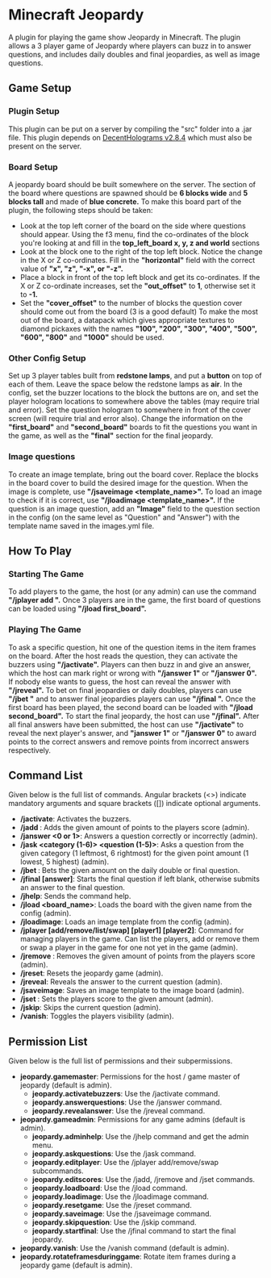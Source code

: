 # Minecraft Jeopardy
A plugin for playing the game show Jeopardy in Minecraft. The plugin allows a 3 player game of Jeopardy where players can buzz in to answer questions, and includes daily doubles and final jeopardies, as well as image questions.
## Game Setup

### Plugin Setup
This plugin can be put on a server by compiling the "src" folder into a .jar file. This plugin depends on [DecentHolograms v2.8.4](https://www.spigotmc.org/resources/decentholograms-1-8-1-20-4-papi-support-no-dependencies.96927/download?version=515097) which must also be present on the server.
### Board Setup
A jeopardy board should be built somewhere on the server. The section of the board where questions are spawned should be **6 blocks wide** and **5 blocks tall** and made of **blue concrete.** To make this board part of the plugin, the following steps should be taken:
* Look at the top left corner of the board on the side where questions should appear. Using the f3 menu, find the co-ordinates of the block you're looking at and fill in the **top_left_board x, y, z **and** world** sections
* Look at the block one to the right of the top left block. Notice the change in the X or Z co-ordinates. Fill in the **"horizontal"** field with the correct value of **"x", "z", "-x", or "-z".**
* Place a block in front of the top left block and get its co-ordinates. If the X or Z co-ordinate increases, set the **"out_offset"** to **1**, otherwise set it to **-1.**
* Set the **"cover_offset"** to the number of blocks the question cover should come out from the board (3 is a good default)
To make the most out of the board, a datapack which gives appropriate textures to diamond pickaxes with the names **"100", "200", "300", "400", "500", "600", "800"** and **"1000"** should be used.

### Other Config Setup
Set up 3 player tables built from **redstone lamps**, and put a **button** on top of each of them. Leave the space below the redstone lamps as **air**. In the config, set the buzzer locations to the block the buttons are on, and set the player hologram locations to somewhere above the tables (may require trial and error). Set the question hologram to somewhere in front of the cover screen (will require trial and error also). Change the information on the **"first_board"** and **"second_board"** boards to fit the questions you want in the game, as well as the **"final"** section for the final jeopardy. 

### Image questions
To create an image template, bring out the board cover. Replace the blocks in the board cover to build the desired image for the question. When the image is complete, use **"/jsaveimage <template_name>".** To load an image to check if it is correct, use **"/jloadimage <template_name>".** If the question is an image question, add an **"Image"** field to the question section in the config (on the same level as "Question" and "Answer") with the template name saved in the images.yml file.

## How To Play

### Starting The Game
To add players to the game, the host (or any admin) can use the command **"/jplayer add <name>".** Once 3 players are in the game, the first board of questions can be loaded using **"/jload first_board".** 
### Playing The Game
To ask a specific question, hit one of the question items in the item frames on the board. After the host reads the question, they can activate the buzzers using **"/jactivate".** Players can then buzz in and give an answer, which the host can mark right or wrong with **"/janswer 1"** or **"/janswer 0".** If nobody else wants to guess, the host can reveal the answer with **"/jreveal".** To bet on final jeopardies or daily doubles, players can use **"/jbet <amount>"** and to answer final jeopardies players can use **"/jfinal <answer>".** Once the first board has been played, the second board can be loaded with **"/jload second_board".** To start the final jeopardy, the host can use **"/jfinal".** After all final answers have been submitted, the host can use **"/jactivate"** to reveal the next player's answer, and **"janswer 1"** or **"/janswer 0"** to award points to the correct answers and remove points from incorrect answers respectively.
## Command List
Given below is the full list of commands. Angular brackets (<>) indicate mandatory arguments and square brackets ([]) indicate optional arguments.
* **/jactivate**: Activates the buzzers.
* **/jadd <player> <amount>**: Adds the given amount of points to the players score (admin).
* **/janswer <0 or 1>**: Answers a question correctly or incorrectly (admin).
* **/jask <category (1-6)> <question (1-5)>**: Asks a question from the given category (1 leftmost, 6 rightmost) for the given point amount (1 lowest, 5 highest) (admin).
* **/jbet <amount>**: Bets the given amount on the daily double or final question.
* **/jfinal [answer]**: Starts the final question if left blank, otherwise submits an answer to the final question.
* **/jhelp**: Sends the command help.
* **/jload <board_name>**: Loads the board with the given name from the config (admin).
* **/jloadimage**: Loads an image template from the config (admin).
* **/jplayer [add/remove/list/swap] [player1] [player2]**: Command for managing players in the game. Can list the players, add or remove them or swap a player in the game for one not yet in the game (admin).
* **/jremove <player> <amount>**: Removes the given amount of points from the players score (admin).
* **/jreset**: Resets the jeopardy game (admin).
* **/jreveal**: Reveals the answer to the current question (admin).
* **/jsaveimage**: Saves an image template to the image board (admin).
* **/jset <player> <amount>**: Sets the players score to the given amount (admin).
* **/jskip**: Skips the current question (admin).
* **/vanish**: Toggles the players visibility (admin).
## Permission List
Given below is the full list of permissions and their subpermissions.
* **jeopardy.gamemaster**: Permissions for the host / game master of jeopardy (default is admin).
  * **jeopardy.activatebuzzers**: Use the /jactivate command.
  * **jeopardy.answerquestions**: Use the /janswer command.
  * **jeopardy.revealanswer**: Use the /jreveal command.
* **jeopardy.gameadmin**: Permissions for any game admins (default is admin).
  * **jeopardy.adminhelp**: Use the /jhelp command and get the admin menu.
  * **jeopardy.askquestions**: Use the /jask command.
  * **jeopardy.editplayer**: Use the /jplayer add/remove/swap subcommands.
  * **jeopardy.editscores**: Use the /jadd, /jremove and /jset commands.
  * **jeopardy.loadboard**: Use the /jload command.
  * **jeopardy.loadimage**: Use the /jloadimage command.
  * **jeopardy.resetgame**: Use the /jreset command.
  * **jeopardy.saveimage**: Use the /jsaveimage command.
  * **jeopardy.skipquestion**: Use the /jskip command.
  * **jeopardy.startfinal**: Use the /jfinal command to start the final jeopardy.
* **jeopardy.vanish**: Use the /vanish command (default is admin).
* **jeopardy.rotateframesduringgame**: Rotate item frames during a jeopardy game (default is admin).

